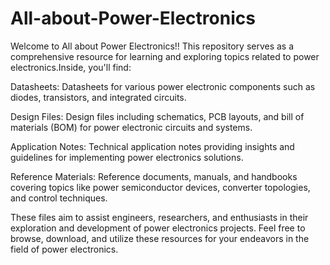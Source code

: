 # All-about-Power-Electronics
Welcome to All about  Power Electronics!! This repository serves as a comprehensive resource for learning and exploring topics related to power electronics.Inside, you'll find:

Datasheets: Datasheets for various power electronic components such as diodes, transistors, and integrated circuits.

Design Files: Design files including schematics, PCB layouts, and bill of materials (BOM) for power electronic circuits and systems.

Application Notes: Technical application notes providing insights and guidelines for implementing power electronics solutions.

Reference Materials: Reference documents, manuals, and handbooks covering topics like power semiconductor devices, converter topologies, and control techniques.

These files aim to assist engineers, researchers, and enthusiasts in their exploration and development of power electronics projects. Feel free to browse, download, and utilize these resources for your endeavors in the field of power electronics.
